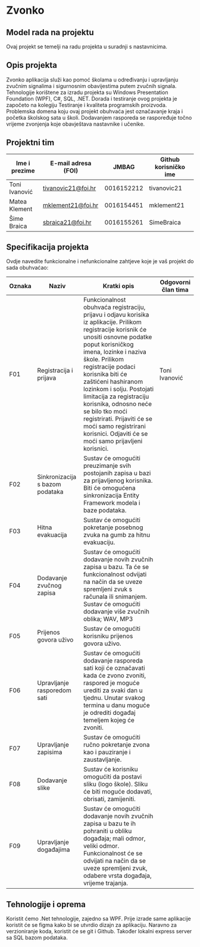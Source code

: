 # Zvonko

## Model rada na projektu
Ovaj projekt se temelji na radu projekta u suradnji s nastavnicima.

## Opis projekta
Zvonko aplikacija služi kao pomoć školama u određivanju i upravljanju zvučnim signalima i sigurnosnim obavijestima putem zvučnih signala. Tehnologije korištene za izradu projekta su Windows Presentation Foundation (WPF), C#, SQL, .NET. Dorada i testiranje ovog projekta je započeto na kolegiju Testiranje i kvaliteta programskih proizvoda. Problemska domena koju ovaj projekt obuhvaća jest označavanje kraja i početka školskog sata u školi. Dodavanjem rasporeda se raspoređuje točno vrijeme zvonjenja koje obavještava nastavnike i učenike.

## Projektni tim

Ime i prezime | E-mail adresa (FOI) | JMBAG | Github korisničko ime
------------  | ------------------- | ----- | ---------------------
Toni Ivanović | tivanovic21@foi.hr | 0016152212 | tivanovic21
Matea Klement | mklement21@foi.hr | 0016154451 | mklement21
Šime Braica   | sbraica21@foi.hr  | 0016155261 | SimeBraica

## Specifikacija projekta
Ovdje navedite funkcionalne i nefunkcionalne zahtjeve koje je vaš projekt do sada obuhvaćao:

Oznaka | Naziv | Kratki opis | Odgovorni član tima
------ | ----- | ----------- | -------------------
F01 | Registracija i prijava | Funkcionalnost obuhvaća registraciju, prijavu i odjavu korisika iz aplikacije. Prilikom registracije korisnik će unositi osnovne podatke poput korisničkog imena, lozinke i naziva škole. Prilikom registracije podaci korisnika biti će zaštićeni hashiranom lozinkom i solju. Postojati limitacija za registraciju korisnika, odnosno neće se bilo tko moći registrirati. Prijaviti će se moći samo registrirani korisnici. Odjaviti će se moći samo prijavljeni korisnici. | Toni Ivanović
F02 | Sinkronizacija s bazom podataka | Sustav će omogućiti preuzimanje svih postojanih zapisa u bazi za prijavljenog korisnika. Biti će omogućena sinkronizacija Entity Framework modela i baze podataka.  | 
F03 | Hitna evakuacija | Sustav će omogućiti pokretanje posebnog zvuka na gumb za hitnu evakuaciju. | 
F04 | Dodavanje zvučnog zapisa | Sustav će omogućiti dodavanje novih zvučnih zapisa u bazu. Ta će se funkcionalnost odvijati na način da se uveze spremljeni zvuk s računala ili snimanjem. Sustav će omogućiti dodavanje više zvučnih oblika; WAV, MP3 | 
F05 | Prijenos govora uživo | Sustav će omogućiti korisniku prijenos govora uživo.  | 
F06 | Upravljanje rasporedom sati | Sustav će omogućiti dodavanje rasporeda sati koji će označavati kada će zvono zvoniti, raspored je moguće urediti za svaki dan u tjednu. Unutar svakog termina u danu moguće je odrediti događaj temeljem kojeg će zvoniti.  | 
F07 | Upravljanje zapisima | Sustav će omogućiti ručno pokretanje zvona kao i pauziranje i zaustavljanje.  |
F08 | Dodavanje slike | Sustav će korisniku omogućiti da postavi sliku (logo škole). Sliku će biti moguće dodavati, obrisati, zamijeniti.  |
F09 | Upravljanje događajima | Sustav će omogućiti dodavanje novih zvučnih zapisa u bazu te ih pohraniti u obliku događaja; mali odmor, veliki odmor. Funkcionalnost će se odvijati na način da se uveze spremljeni zvuk, odabere vrsta događaja, vrijeme trajanja.  |



## Tehnologije i oprema
Koristit ćemo .Net tehnologije, zajedno sa WPF. Prije izrade same aplikacije koristit će se figma kako bi se utvrdio dizajn za aplikaciju. Naravno za verzioniranje koda, koristit će se git i Github. Također lokalni express server sa SQL bazom podataka.
